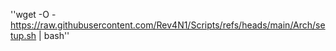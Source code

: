 ''wget -O - https://raw.githubusercontent.com/Rev4N1/Scripts/refs/heads/main/Arch/setup.sh | bash''
